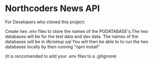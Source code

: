 # Northcoders News API

For Developers who cloned this project:

Create two .env files to store the names of the PGDATABASE's.The two databases will be for the test data and dev data. The names of the databases will be in db/setup.sql You will then be able to to run the two databases locally by then running "npm install"

(it is reccomended to add your .env files to a .gitignore)